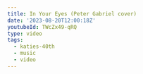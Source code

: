 ```yaml
---
title: In Your Eyes (Peter Gabriel cover)
date: '2023-08-20T12:00:18Z'
youtubeId: TWcZx49-qRQ
type: video
tags:
  - katies-40th
  - music
  - video
---
```


